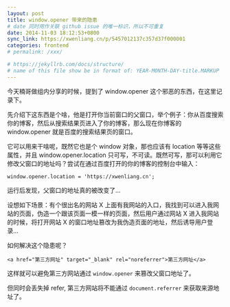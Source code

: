 ```yaml
---
layout: post
title: window.opener 带来的隐患
# date 同时用作关联 github issue 的唯一标识，所以不可重复
date: 2014-11-03 18:12:53+0800
sync_link: https://xwenliang.cn/p/5457012137c357d37f000001
categories: frontend
# permalink: /xxx/

# https://jekyllrb.com/docs/structure/
# name of this file show be in format of: YEAR-MONTH-DAY-title.MARKUP
---
```



今天楠哥做组内分享的时候，提到了 window.opener 这个邪恶的东西，在这里记录下。  

先介绍下这东西是个啥，他是打开你当前窗口的父窗口，举个例子：你从百度搜索你的博客，然后从搜索结果页进入了你的博客，那么现在你博客的 window.opener 就是百度的搜索结果页的窗口。  

它可以用来干啥呢，既然它也是个 window 对象，那也应该有 location 等等这些属性，并且 window.opener.location 只可写，不可读。既然可写，那可以利用它修改父窗口的地址吗？尝试在通过百度打开的你的博客的控制台中输入：  

`window.opener.location = 'https://xwenliang.cn';`  

运行后发现，父窗口的地址真的被改变了...  

设想如下场景：有个很出名的网站 X 上面有我网站的入口，我找到可以进入我网站的页面，伪造一个跟该页面一模一样的页面，然后用户通过网站 X 进入我网站的时候，将打开网站 X 的窗口地址篡改为我伪造页面的地址，然后诱导用户登录...  

如何解决这个隐患呢？  

`<a href="第三方网址" target="_blank" rel="noreferrer">第三方网址</a>`  

这样就可以避免第三方网站通过 `window.opener` 来篡改父窗口地址了。  

但同时会丢失掉 refer, 第三方网站将不能通过 `document.referrer` 来获取来源地址了。  

